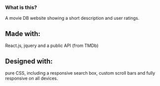### What is this?
A movie DB website  showing a short description and user ratings.

## Made with:
React.js, jquery and a public API (from TMDb)

## Designed with:
pure CSS, including a responsive search box, custom scroll bars and fully responsive on all devices.
